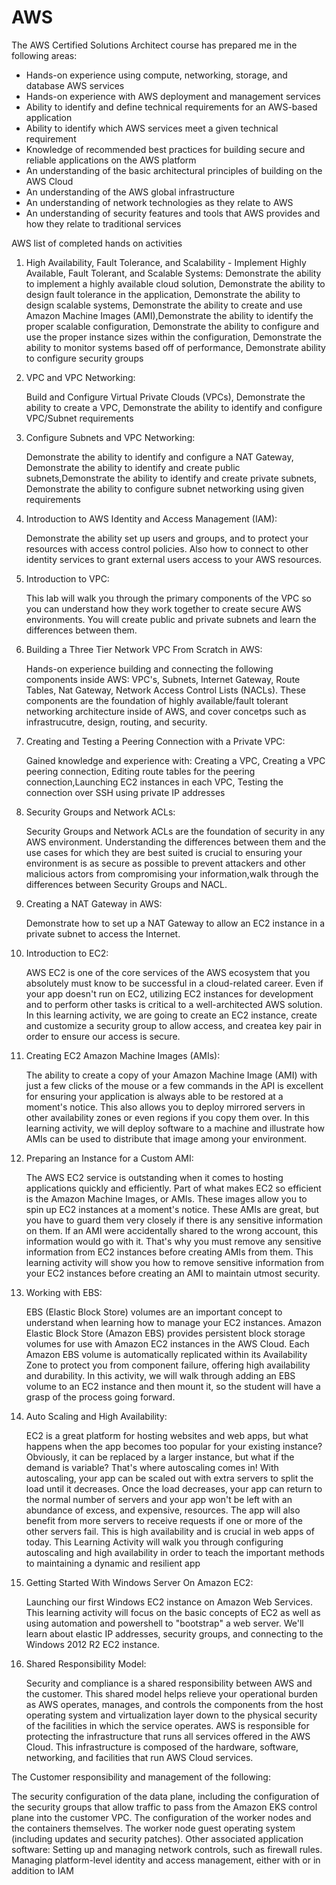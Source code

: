 # AWS
The AWS Certified Solutions Architect course has prepared me in the following areas:

- Hands-on experience using compute, networking, storage, and database AWS services
- Hands-on experience with AWS deployment and management services
- Ability to identify and define technical requirements for an AWS-based application
- Ability to identify which AWS services meet a given technical requirement
- Knowledge of recommended best practices for building secure and reliable applications on the AWS platform
- An understanding of the basic architectural principles of building on the AWS Cloud
- An understanding of the AWS global infrastructure
- An understanding of network technologies as they relate to AWS
- An understanding of security features and tools that AWS provides and how they relate to traditional services


AWS list of completed hands on activities

1) High Availability, Fault Tolerance, and Scalability - Implement Highly Available, Fault Tolerant, and Scalable Systems:
    Demonstrate the ability to implement a highly available cloud solution, Demonstrate the ability to design fault tolerance in the application, Demonstrate the ability to design scalable systems, Demonstrate the ability to create and use Amazon Machine Images (AMI),Demonstrate the ability to identify the proper scalable configuration, Demonstrate the ability to configure and use the proper instance sizes within the configuration, Demonstrate the ability to monitor systems based off of performance, Demonstrate ability to configure security groups

2) VPC and VPC Networking:

    Build and Configure Virtual Private Clouds (VPCs), Demonstrate the ability to create a VPC, Demonstrate the ability to identify and configure VPC/Subnet requirements

3) Configure Subnets and VPC Networking:

    Demonstrate the ability to identify and configure a NAT Gateway, Demonstrate the ability to identify and create public subnets,Demonstrate the ability to identify and create private subnets, Demonstrate the ability to configure subnet networking using given requirements

4) Introduction to AWS Identity and Access Management (IAM):

    Demonstrate the ability set up users and groups, and to protect your resources with access control policies. Also how to connect to other identity services to grant external users access to your AWS resources.

5) Introduction to VPC:

    This lab will walk you through the primary components of the VPC so you can understand how they work together to create secure AWS environments. You will create public and private subnets and learn the differences between them.

6) Building a Three Tier Network VPC From Scratch in AWS:

    Hands-on experience building and connecting the following components inside AWS:
VPC's, Subnets, Internet Gateway, Route Tables, Nat Gateway, Network Access Control Lists (NACLs). These components are the foundation of highly available/fault tolerant networking architecture inside of AWS, and cover concetps such as infrastrucutre, design, routing, and security.

7) Creating and Testing a Peering Connection with a Private VPC:

    Gained knowledge and experience with: Creating a VPC, Creating a VPC peering connection, Editing route tables for the peering  connection,Launching EC2 instances in each VPC, Testing the connection over SSH using private IP addresses

8) Security Groups and Network ACLs:

    Security Groups and Network ACLs are the foundation of security in any AWS environment. Understanding the differences between them and the use cases for which they are best suited is crucial to ensuring your environment is as secure as possible to prevent attackers and other malicious actors from compromising your information,walk through the differences between Security Groups and NACL.

9) Creating a NAT Gateway in AWS:

    Demonstrate how to set up a NAT Gateway to allow an EC2 instance in a private subnet to access the Internet.

10) Introduction to EC2:

    AWS EC2 is one of the core services of the AWS ecosystem that you absolutely must know to be successful in a cloud-related career. Even if your app doesn't run on EC2, utilizing EC2 instances for development and to perform other tasks is critical to a well-architected AWS solution. In this learning activity, we are going to create an EC2 instance, create and customize a security group to allow access, and createa key pair in order to ensure our access is secure.

11) Creating EC2 Amazon Machine Images (AMIs):

    The ability to create a copy of your Amazon Machine Image (AMI) with just a few clicks of the mouse or a few commands in the API is excellent for ensuring your application is always able to be restored at a moment's notice. This also allows you to deploy mirrored servers in other availability zones or even regions if you copy them over. In this learning activity, we will deploy software to a machine and illustrate how AMIs can be used to distribute that image among your environment.

12) Preparing an Instance for a Custom AMI:

    The AWS EC2 service is outstanding when it comes to hosting applications quickly and efficiently. Part of what makes EC2 so efficient is the Amazon Machine Images, or AMIs. These images allow you to spin up EC2 instances at a moment's notice. These AMIs are great, but you have to guard them very closely if there is any sensitive information on them. If an AMI were accidentally shared to the wrong account, this information would go with it. That's why you must remove any sensitive information from EC2 instances before creating AMIs from them. This learning activity will show you how to remove sensitive information from your EC2 instances before creating an AMI to maintain utmost security.

13) Working with EBS:

    EBS (Elastic Block Store) volumes are an important concept to understand when learning how to manage your EC2 instances. Amazon Elastic Block Store (Amazon EBS) provides persistent block storage volumes for use with Amazon EC2 instances in the AWS Cloud. Each Amazon EBS volume is automatically replicated within its Availability Zone to protect you from component failure, offering high availability and durability. In this activity, we will walk through adding an EBS volume to an EC2 instance and then mount it, so the student will have a grasp of the process going forward.

14) Auto Scaling and High Availability:

    EC2 is a great platform for hosting websites and web apps, but what happens when the app becomes too popular for your existing instance? Obviously, it can be replaced by a larger instance, but what if the demand is variable? That's where autoscaling comes in! With autoscaling, your app can be scaled out with extra servers to split the load until it decreases. Once the load decreases, your app can return to the normal number of servers and your app won't be left with an abundance of excess, and expensive, resources. The app will also benefit from more servers to receive requests if one or more of the other servers fail. This is high availability and is crucial in web apps of today. This Learning Activity will walk you through configuring autoscaling and high availability in order to teach the important methods to maintaining a dynamic and resilient app

15) Getting Started With Windows Server On Amazon EC2:

    Launching our first Windows EC2 instance on Amazon Web Services. This learning activity will focus on the basic concepts of EC2 as well as using automation and powershell to "bootstrap" a web server. We'll learn about elastic IP addresses, security groups, and connecting to the Windows 2012 R2 EC2 instance.

16) Shared Responsibility Model:

    Security and compliance is a shared responsibility between AWS and the customer. This shared model helps relieve your operational burden as AWS operates, manages, and controls the components from the host operating system and virtualization layer down to the physical security of the facilities in which the service operates. AWS is responsible for protecting the infrastructure that runs all services offered in the AWS Cloud. This infrastructure is composed of the hardware, software, networking, and facilities that run AWS Cloud services.
    
The Customer responsibility and management of the following:

The security configuration of the data plane, including the configuration of the security groups that allow traffic to pass from the Amazon EKS control plane into the customer VPC. The configuration of the worker nodes and the containers themselves. The worker node guest operating system (including updates and security patches). Other associated application software: Setting up and managing network controls, such as firewall rules. Managing platform-level identity and access management, either with or in addition to IAM
